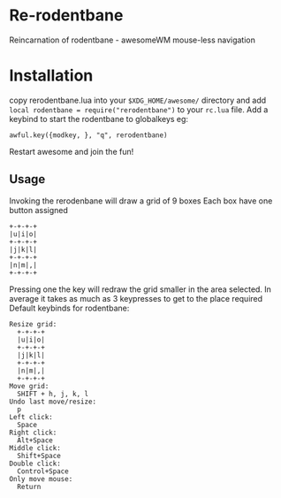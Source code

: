 # Re-rodentbane
Reincarnation of rodentbane - awesomeWM mouse-less navigation

# Installation 
copy rerodentbane.lua into your `$XDG_HOME/awesome/` directory and add `local rodentbane = require("rerodentbane")` to your `rc.lua` file.
Add a keybind to start the rodentbane to globalkeys eg:
```
awful.key({modkey, }, "q", rerodentbane)
```

Restart awesome and join the fun!

## Usage
Invoking the rerodenbane will draw a grid of 9 boxes
Each box have one button assigned
```
+-+-+-+
|u|i|o|
+-+-+-+                                         
|j|k|l|
+-+-+-+
|n|m|,|
+-+-+-+
```

Pressing one the key will redraw the grid smaller in the area selected.
In average it takes as much as 3 keypresses to get to the place required
Default keybinds for rodentbane:
```
Resize grid:
  +-+-+-+
  |u|i|o|
  +-+-+-+                                         
  |j|k|l|
  +-+-+-+
  |n|m|,|
  +-+-+-+
Move grid:
  SHIFT + h, j, k, l
Undo last move/resize:
  p
Left click:
  Space
Right click:
  Alt+Space
Middle click:
  Shift+Space
Double click:
  Control+Space
Only move mouse:
  Return
```

